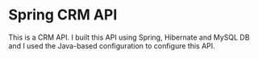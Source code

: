 # Spring CRM API
This is a CRM API.
I built this API using Spring, Hibernate and MySQL DB and
I used the Java-based configuration to configure this API.
